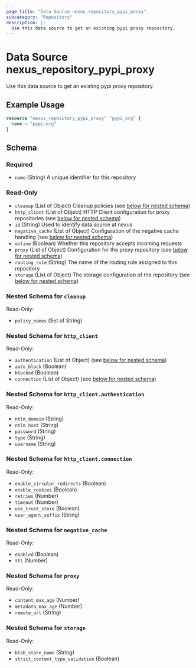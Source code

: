 ```yaml
---
page_title: "Data Source nexus_repository_pypi_proxy"
subcategory: "Repository"
description: |-
  Use this data source to get an existing pypi proxy repository.
---
```

# Data Source nexus_repository_pypi_proxy
Use this data source to get an existing pypi proxy repository.
## Example Usage
```terraform
resource "nexus_repository_pypi_proxy" "pypi_org" {
  name = "pypi-org"
}
```
<!-- schema generated by tfplugindocs -->
## Schema

### Required

- `name` (String) A unique identifier for this repository

### Read-Only

- `cleanup` (List of Object) Cleanup policies (see [below for nested schema](#nestedatt--cleanup))
- `http_client` (List of Object) HTTP Client configuration for proxy repositories (see [below for nested schema](#nestedatt--http_client))
- `id` (String) Used to identify data source at nexus
- `negative_cache` (List of Object) Configuration of the negative cache handling (see [below for nested schema](#nestedatt--negative_cache))
- `online` (Boolean) Whether this repository accepts incoming requests
- `proxy` (List of Object) Configuration for the proxy repository (see [below for nested schema](#nestedatt--proxy))
- `routing_rule` (String) The name of the routing rule assigned to this repository
- `storage` (List of Object) The storage configuration of the repository (see [below for nested schema](#nestedatt--storage))

<a id="nestedatt--cleanup"></a>
### Nested Schema for `cleanup`

Read-Only:

- `policy_names` (Set of String)


<a id="nestedatt--http_client"></a>
### Nested Schema for `http_client`

Read-Only:

- `authentication` (List of Object) (see [below for nested schema](#nestedobjatt--http_client--authentication))
- `auto_block` (Boolean)
- `blocked` (Boolean)
- `connection` (List of Object) (see [below for nested schema](#nestedobjatt--http_client--connection))

<a id="nestedobjatt--http_client--authentication"></a>
### Nested Schema for `http_client.authentication`

Read-Only:

- `ntlm_domain` (String)
- `ntlm_host` (String)
- `password` (String)
- `type` (String)
- `username` (String)


<a id="nestedobjatt--http_client--connection"></a>
### Nested Schema for `http_client.connection`

Read-Only:

- `enable_circular_redirects` (Boolean)
- `enable_cookies` (Boolean)
- `retries` (Number)
- `timeout` (Number)
- `use_trust_store` (Boolean)
- `user_agent_suffix` (String)



<a id="nestedatt--negative_cache"></a>
### Nested Schema for `negative_cache`

Read-Only:

- `enabled` (Boolean)
- `ttl` (Number)


<a id="nestedatt--proxy"></a>
### Nested Schema for `proxy`

Read-Only:

- `content_max_age` (Number)
- `metadata_max_age` (Number)
- `remote_url` (String)


<a id="nestedatt--storage"></a>
### Nested Schema for `storage`

Read-Only:

- `blob_store_name` (String)
- `strict_content_type_validation` (Boolean)
